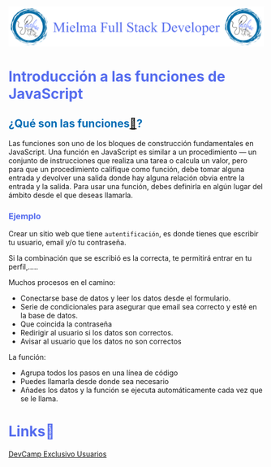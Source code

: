 ![Logo Mielma](/Logo/Logo_Encabezado.png)

# <b><font color="#556CEE">Introducción a las funciones de JavaScript</font></b>

## <b><font color="#006cb5">¿Qué son las funciones[🔗](https://developer.mozilla.org/es/docs/Web/JavaScript/Guide/Functions)?</font></b>
Las funciones son uno de los bloques de construcción fundamentales en JavaScript. Una función en JavaScript es similar a un procedimiento — un conjunto de instrucciones que realiza una tarea o calcula un valor, pero para que un procedimiento califique como función, debe tomar alguna entrada y devolver una salida donde hay alguna relación obvia entre la entrada y la salida. Para usar una función, debes definirla en algún lugar del ámbito desde el que deseas llamarla.

### <font color="#556CEE">Ejemplo</font>
Crear un sitio web que tiene `autentificación`, es donde tienes que escribir tu usuario, email y/o tu contraseña.

Si la combinación que se escribió es la correcta, te permitirá entrar en tu perfil,.....

Muchos procesos en el camino:
+ Conectarse base de datos y leer los datos desde el formulario.
+ Serie de condicionales para asegurar que email sea correcto y esté en la base de datos.
+ Que coincida la contraseña
+ Redirigir al usuario si los datos son correctos.
+ Avisar al usuario que los datos no son correctos

La función:  
+ Agrupa todos los pasos en una línea de código
+ Puedes llamarla desde donde sea necesario
+ Añades los datos y la función se ejecuta automáticamente cada vez que se le llama.


<!-- ## <b><font color="#006cb5">Coding Exercise</font></b>
```js
```
Resultado:
```js
``` -->


# <b><font color="#556CEE">Links🔗</font></b>

[DevCamp Exclusivo Usuarios](https://basque.devcamp.com/pt-full-stack-development-javascript-python-react/guide/section-introduction-introduction-javascript-functions)  

<!-- [Código DevCamp]() -->

<!-- [Código Mielma]() -->